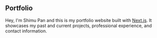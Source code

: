 ## Portfolio
Hey, I'm Shimu Pan and this is my portfolio website built with [Next.js](https://nextjs.org/). It showcases my past and current projects, professional experience, and contact information.
